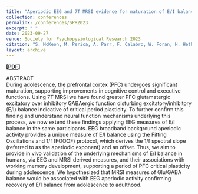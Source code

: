```yaml
---
title: "Aperiodic EEG and 7T MRSI evidence for maturation of E/I balance supporting the development of working memory through adolescence"
collection: conferences
permalink: /conferences/SPR2023
excerpt: " "
date: 2023-09-27
venue: Society for Psychopysiological Research 2023
citation: "S. McKeon, M. Perica, A. Parr, F. Calabro, W. Foran, H. Hetherington, C. Moon, B. Luna. Aperiodic EEG and 7T MRSI evidence for maturation of E/I balance supporting the development of working memory through adolescence. Flux Society, Santa Rosa, California. September 2023. (Graduate Poster/Abstract). "
layout: archive
---
```


[<b>[PDF]</b>](https://shanemckeon.github.io/files/McKeon_Flux_Final.pdf)

ABSTRACT  
During adolescence, the prefrontal cortex (PFC) undergoes significant maturation, supporting improvements in cognitive control and executive functions.
Using 7T MRSI we have found greater PFC glutamatergic excitatory over inhibitory GABAergic function disturbing excitatory/inhibitory (E/I) balance indicative of critical period plasticity. To further confirm this finding and understand neural function mechanisms underlying this process, we now extend these findings applying EEG measures of E/I balance in the same participants. EEG broadband background aperiodic activity provides a unique measure of E/I balance using the Fitting Oscillations and 1/f (FOOOF) protocol, which derives the 1/f spectral slope (referred to as the aperiodic exponent) and an offset. Thus, we aim to provide in vivo validation of the underlying mechanisms of E/I balance in humans, via EEG and MRSI derived measures, and their associations with working memory development, supporting a period of PFC critical plasticity during adolescence. We hypothesized that MRSI measures of Glu/GABA balance would be associated with EEG aperiodic activity confirming recovery of E/I balance from adolescence to adulthood.
